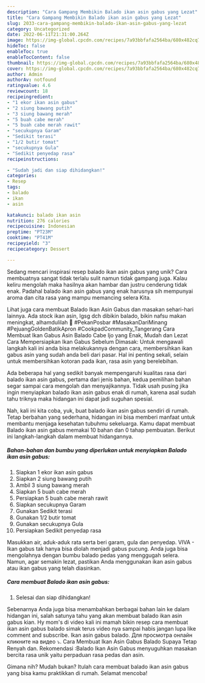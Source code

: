 ```yaml
---
description: "Cara Gampang Membikin Balado ikan asin gabus yang Lezat"
title: "Cara Gampang Membikin Balado ikan asin gabus yang Lezat"
slug: 2033-cara-gampang-membikin-balado-ikan-asin-gabus-yang-lezat
category: Uncategorized
date: 2022-06-11T21:31:00.264Z
image: https://img-global.cpcdn.com/recipes/7a93bbfafa2564ba/680x482cq70/balado-ikan-asin-gabus-foto-resep-utama.jpg
hideToc: false
enableToc: true
enableTocContent: false
thumbnail: https://img-global.cpcdn.com/recipes/7a93bbfafa2564ba/680x482cq70/balado-ikan-asin-gabus-foto-resep-utama.jpg
cover: https://img-global.cpcdn.com/recipes/7a93bbfafa2564ba/680x482cq70/balado-ikan-asin-gabus-foto-resep-utama.jpg
author: Admin
authorAv: notfound
ratingvalue: 4.6
reviewcount: 18
recipeingredient:
- "1 ekor ikan asin gabus"
- "2 siung bawang putih"
- "3 siung bawang merah"
- "5 buah cabe merah"
- "5 buah cabe merah rawit"
- "secukupnya Garam"
- "Sedikit terasi"
- "1/2 butir tomat"
- "secukupnya Gula"
- "Sedikit penyedap rasa"
recipeinstructions:

- "Sudah jadi dan siap dihidangkan!"
categories:
- Resep
tags:
- balado
- ikan
- asin

katakunci: balado ikan asin 
nutrition: 276 calories
recipecuisine: Indonesian
preptime: "PT23M"
cooktime: "PT41M"
recipeyield: "3"
recipecategory: Dessert

---
```





Sedang mencari inspirasi resep balado ikan asin gabus yang unik? Cara membuatnya sangat tidak terlalu sulit namun tidak gampang juga. Kalau keliru mengolah maka hasilnya akan hambar dan justru cenderung tidak enak. Padahal balado ikan asin gabus yang enak harusnya sih mempunyai aroma dan cita rasa yang mampu memancing selera Kita.





Lihat juga cara membuat Balado Ikan Asin Gabus dan masakan sehari-hari lainnya. Ada stock ikan asin, lgsg dch dibikin balado, bikin nafsu makan meningkat, alhamdulilah 🥰 #PekanPosbar #MasakanDariMinang #PejuangGoldenBatikApron #CookpadCommunity_Tangerang Cara Membuat Ikan Gabus Asin Balado Cabe Ijo yang Enak, Mudah dan Lezat Cara Mempersiapkan Ikan Gabus Sebelum Dimasak: Untuk mengawali langkah kali ini anda bisa melakukannya dengan cara, membersihkan ikan gabus asin yang sudah anda beli dari pasar. Hal ini penting sekali, selain untuk membersihkan kotoran pada ikan, rasa asin yang berelebihan.

Ada beberapa hal yang sedikit banyak mempengaruhi kualitas rasa dari balado ikan asin gabus, pertama dari jenis bahan, kedua pemilihan bahan segar sampai cara mengolah dan menyajikannya. Tidak usah pusing jika ingin menyiapkan balado ikan asin gabus enak di rumah, karena asal sudah tahu triknya maka hidangan ini dapat jadi suguhan spesial.






Nah, kali ini kita coba, yuk, buat balado ikan asin gabus sendiri di rumah. Tetap berbahan yang sederhana, hidangan ini bisa memberi manfaat untuk membantu menjaga kesehatan tubuhmu sekeluarga. Kamu dapat membuat Balado ikan asin gabus memakai 10 bahan dan 0 tahap pembuatan. Berikut ini langkah-langkah dalam membuat hidangannya.

<!--inarticleads1-->

##### Bahan-bahan dan bumbu yang diperlukan untuk menyiapkan Balado ikan asin gabus:

1. Siapkan 1 ekor ikan asin gabus
1. Siapkan 2 siung bawang putih
1. Ambil 3 siung bawang merah
1. Siapkan 5 buah cabe merah
1. Persiapkan 5 buah cabe merah rawit
1. Siapkan secukupnya Garam
1. Gunakan Sedikit terasi
1. Gunakan 1/2 butir tomat
1. Gunakan secukupnya Gula
1. Persiapkan Sedikit penyedap rasa


Masukkan air, aduk-aduk rata serta beri garam, gula dan penyedap. VIVA - Ikan gabus tak hanya bisa diolah menjadi gabus pucung. Anda juga bisa mengolahnya dengan bumbu balado pedas yang menggugah selera. Namun, agar semakin lezat, pastikan Anda menggunakan ikan asin gabus atau ikan gabus yang telah diasinkan. 

<!--inarticleads2-->

##### Cara membuat Balado ikan asin gabus:


1. Selesai dan siap dihidangkan!

Sebenarnya Anda juga bisa menambahkan berbagai bahan lain ke dalam hidangan ini, salah satunya tahu yang akan membuat balado ikan asin gabus kian. Hy mom&#39;s di video kali ini mamah bikin resep cara membuat ikan asin gabus balado simak terus video nya sampai habis jangan lupa like comment and subscribe. Ikan asin gabus balado. Для просмотра онлайн кликните на видео ⤵. Cara Membuat Ikan Asin Gabus Balado Supaya Tetap Renyah dan. Rekomendasi :Balado Ikan Asin Gabus menyuguhkan masakan bercita rasa unik yaitu perpaduan rasa pedas dan asin. 

Gimana nih? Mudah bukan? Itulah cara membuat balado ikan asin gabus yang bisa kamu praktikkan di rumah. Selamat mencoba!
